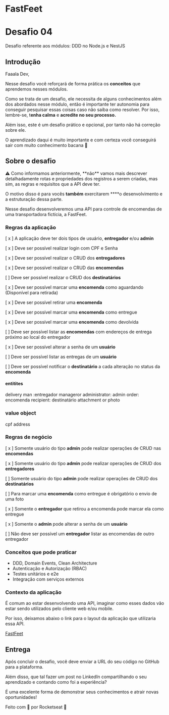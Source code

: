 # FastFeet
# Desafio 04

Desafio referente aos módulos: DDD no Node.js e NestJS

## Introdução

Faaala Dev,

Nesse desafio você reforçará de forma prática os **conceitos** que aprendemos nesses módulos.

Como se trata de um desafio, ele necessita de alguns conhecimentos além dos abordados nesse módulo, então é importante ter autonomia para conseguir pesquisar essas coisas caso não saiba como resolver. Por isso, lembre-se, t**enha calma** e **acredite no seu processo.**

Além isso, este é um desafio prático e opcional, por tanto não há correção sobre ele.

O aprendizado daqui é muito importante e com certeza você conseguirá sair com muito conhecimento bacana 💜

## Sobre o desafio

<aside>
⚠️ Como informamos anteriormente, **não** vamos mais descrever detalhadamente rotas e propriedades dos registros a serem criadas, mas sim, as regras e requisitos que a API deve ter.

O motivo disso é para vocês **também** exercitarem ****o desenvolvimento e a estruturação dessa parte.

</aside>

Nesse desafio desenvolveremos uma API para controle de encomendas de uma transportadora fictícia, a FastFeet.

### Regras da aplicação


[ x ] A aplicação deve ter dois tipos de usuário, **entregador** e/ou **admin**

[ x ] Deve ser possível realizar login com CPF e Senha

[ x ] Deve ser possível realizar o CRUD dos **entregadores**

[ x ] Deve ser possível realizar o CRUD das **encomendas**

[ ] Deve ser possível realizar o CRUD dos **destinatários**

[ x ] Deve ser possível marcar uma **encomenda** como aguardando (Disponível para retirada)

[ x ] Deve ser possível retirar uma **encomenda**

[ x ] Deve ser possível marcar uma **encomenda** como entregue

[ x ] Deve ser possível marcar uma **encomenda** como devolvida

[ ] Deve ser possível listar as **encomendas** com endereços de entrega próximo ao local do entregador

[ x ] Deve ser possível alterar a senha de um **usuário**

[ ] Deve ser possível listar as entregas de um **usuário**

[ ] Deve ser possível notificar o **destinatário** a cada alteração no status da **encomenda**

#### entitites 
delivery man :entregador
manageror administrator: admin
order: encomenda
recipient: destinatário
attachment or photo

### value object 
cpf 
address


### Regras de negócio


[ x ] Somente usuário do tipo **admin** pode realizar operações de CRUD nas **encomendas**

[ x ] Somente usuário do tipo **admin** pode realizar operações de CRUD dos **entregadores**

[ ] Somente usuário do tipo **admin** pode realizar operações de CRUD dos **destinatários**

[ ] Para marcar uma **encomenda** como entregue é obrigatório o envio de uma foto

[ x ] Somente o **entregador** que retirou a encomenda pode marcar ela como entregue

[ x ] Somente o **admin** pode alterar a senha de um **usuário**

[ ] Não deve ser possível um  **entregador** listar as encomendas de outro entregador

### Conceitos que pode praticar

- DDD, Domain Events, Clean Architecture
- Autenticação e Autorização (RBAC)
- Testes unitários e e2e
- Integração com serviços externos

### Contexto da aplicação

É comum ao estar desenvolvendo uma API, imaginar como esses dados vão estar sendo utilizados pelo cliente web e/ou mobile.

Por isso, deixamos abaixo o link para o layout da aplicação que utilizaria essa API.

[FastFeet](https://www.figma.com/file/hn0qGhnSHDVst7oaY3PF72/FastFeet?type=design&node-id=0:1&mode=design&t=eLVBsXQU7wYugimZ-1)

## Entrega

Após concluir o desafio, você deve enviar a URL do seu código no GitHub para a plataforma.

Além disso, que tal fazer um post no LinkedIn compartilhando o seu aprendizado e contando como foi a experiência?

É uma excelente forma de demonstrar seus conhecimentos e atrair novas oportunidades!

Feito com 💜 por Rocketseat 👋
